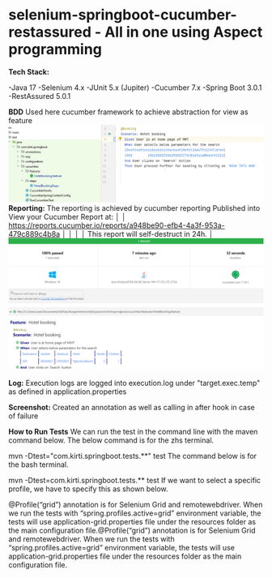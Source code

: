 # selenium-springboot-cucumber-restassured - All in one using Aspect programming

**Tech Stack:**

-Java 17
-Selenium 4.x
-JUnit 5.x (Jupiter)
-Cucumber 7.x
-Spring Boot 3.0.1
-RestAssured 5.0.1

**BDD**
Used here cucumber framework to achieve abstraction for view as feature 
![img_1.png](img_1.png)
**Reporting:**
The reporting is achieved by cucumber reporting 
Published into View your Cucumber Report at:                                            │
│ https://reports.cucumber.io/reports/a948be90-efb4-4a3f-953a-479c889c4b8a │
│                                                                          │
│ This report will self-destruct in 24h.                                   │
![img_2.png](img_2.png)

**Log:**
Execution logs are logged into execution.log under "target.exec.temp" as defined in application.properties 

**Screenshot:** 
Created an annotation as well as calling in after hook in case of failure 

**How to Run Tests**
We can run the test in the command line with the maven command below. The below command is for the zhs terminal.

mvn -Dtest="com.kirti.springboot.tests.**" test
The command below is for the bash terminal.

mvn -Dtest=com.kirti.springboot.tests.** test
If we want to select a specific profile, we have to specify this as shown below.

@Profile(“grid”) annotation is for Selenium Grid and remotewebdriver. When we run the tests with “spring.profiles.active=grid” environment variable, the tests will use application-grid.properties file under the resources folder as the main configuration file.@Profile(“grid”) annotation is for Selenium Grid and remotewebdriver. When we run the tests with “spring.profiles.active=grid” environment variable, the tests will use application-grid.properties file under the resources folder as the main configuration file.


